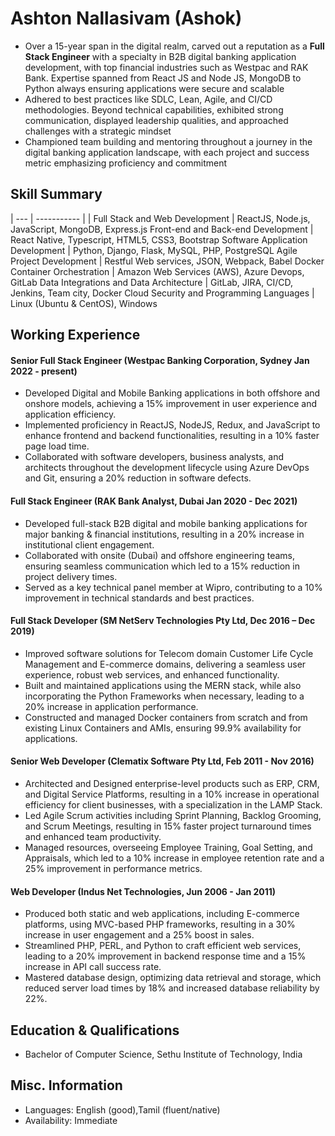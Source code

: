 # Ashton Nallasivam (Ashok)

* Over a 15-year span in the digital realm, carved out a reputation as a **Full Stack Engineer** with a specialty in B2B digital banking application development, with top financial industries such as Westpac and RAK Bank. Expertise spanned from React JS and Node JS, MongoDB to Python always ensuring applications were secure and scalable
* Adhered to best practices like SDLC, Lean, Agile, and CI/CD methodologies. Beyond technical capabilities, exhibited strong communication, displayed leadership qualities, and approached challenges with a strategic mindset
* Championed team building and mentoring throughout a journey in the digital banking application landscape, with each project and success metric emphasizing proficiency and commitment

## Skill Summary


| --- | ----------- |
| Full Stack and Web Development | ReactJS, Node.js, JavaScript, MongoDB, Express.js
Front-end and Back-end Development | React Native, Typescript, HTML5, CSS3, Bootstrap
Software Application Development | Python, Django, Flask, MySQL, PHP, PostgreSQL
Agile Project Development | Restful Web services, JSON, Webpack, Babel
Docker Container Orchestration | Amazon Web Services (AWS), Azure Devops, GitLab
Data Integrations and Data Architecture | GitLab, JIRA, CI/CD, Jenkins, Team city, Docker
Cloud Security and Programming Languages | Linux (Ubuntu & CentOS), Windows

## Working Experience

#### Senior Full Stack Engineer (Westpac Banking Corporation, Sydney Jan 2022 - present) 

* Developed Digital and Mobile Banking applications in both offshore and onshore models, achieving a 15% improvement in user experience and application efficiency.
* Implemented proficiency in ReactJS, NodeJS, Redux, and JavaScript to enhance frontend and backend functionalities, resulting in a 10% faster page load time.
* Collaborated with software developers, business analysts, and architects throughout the development lifecycle using Azure DevOps and Git, ensuring a 20% reduction in software defects.


#### Full Stack Engineer (RAK Bank Analyst, Dubai Jan 2020 - Dec 2021) 

* Developed full-stack B2B digital and mobile banking applications for major banking & financial institutions, resulting in a 20% increase in institutional client engagement.
* Collaborated with onsite (Dubai) and offshore engineering teams, ensuring seamless communication which led to a 15% reduction in project delivery times.
* Served as a key technical panel member at Wipro, contributing to a 10% improvement in technical standards and best practices.


#### Full Stack Developer (SM NetServ Technologies Pty Ltd, Dec 2016 – Dec 2019)

* Improved software solutions for Telecom domain Customer Life Cycle Management and E-commerce domains, delivering a seamless user experience, robust web services, and enhanced functionality.
* Built and maintained applications using the MERN stack, while also incorporating the Python Frameworks when necessary, leading to a 20% increase in application performance.
* Constructed and managed Docker containers from scratch and from existing Linux Containers and AMIs, ensuring 99.9% availability for applications.


#### Senior Web Developer (Clematix Software Pty Ltd, Feb 2011 - Nov 2016)

* Architected and Designed enterprise-level products such as ERP, CRM, and Digital Service Platforms, resulting in a 10% increase in operational efficiency for client businesses, with a specialization in the LAMP Stack.
* Led Agile Scrum activities including Sprint Planning, Backlog Grooming, and Scrum Meetings, resulting in 15% faster project turnaround times and enhanced team productivity.
* Managed resources, overseeing Employee Training, Goal Setting, and Appraisals, which led to a 10% increase in employee retention rate and a 25% improvement in performance metrics.


#### Web Developer (Indus Net Technologies, Jun 2006 - Jan 2011)

* Produced both static and web applications, including E-commerce platforms, using MVC-based PHP frameworks, resulting in a 30% increase in user engagement and a 25% boost in sales.
* Streamlined PHP, PERL, and Python to craft efficient web services, leading to a 20% improvement in backend response time and a 15% increase in API call success rate.
* Mastered database design, optimizing data retrieval and storage, which reduced server load times by 18% and increased database reliability by 22%.

## Education & Qualifications

* Bachelor of Computer Science, Sethu Institute of Technology, India

## Misc. Information

* Languages: English (good),Tamil (fluent/native)
* Availability: Immediate

<!--
**ashoknallasivam/ashoknallasivam** is a ✨ _special_ ✨ repository because its `README.md` (this file) appears on your GitHub profile.

Here are some ideas to get you started:

- 🔭 I’m currently working on ...
- 🌱 I’m currently learning ...
- 👯 I’m looking to collaborate on ...
- 🤔 I’m looking for help with ...
- 💬 Ask me about ...
- 📫 How to reach me: ...
- 😄 Pronouns: ...
- ⚡ Fun fact: ...
-->
